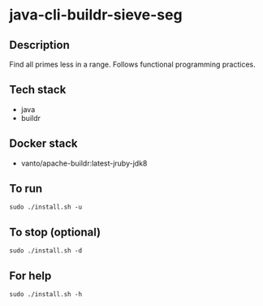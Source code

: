 # java-cli-buildr-sieve-seg

## Description
Find all primes less in a range. Follows functional programming practices.

## Tech stack
- java
- buildr

## Docker stack
- vanto/apache-buildr:latest-jruby-jdk8

## To run
`sudo ./install.sh -u`

## To stop (optional)
`sudo ./install.sh -d`

## For help
`sudo ./install.sh -h`